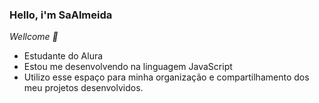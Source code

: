 ### **Hello, i'm SaAlmeida**

*Wellcome 💞️*
- Estudante do Alura
- Estou me desenvolvendo na linguagem JavaScript
- Utilizo esse espaço para minha organização e compartilhamento dos meu projetos desenvolvidos.

<!---
SaAlmeida-github/SaAlmeida-github is a ✨ special ✨ repository because its `README.md` (this file) appears on your GitHub profile.
You can click the Preview link to take a look at your changes.
--->
